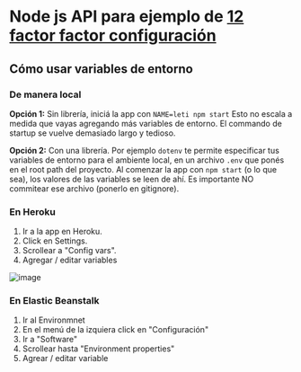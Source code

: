 # Node js API para ejemplo de [12 factor factor configuración](https://12factor.net/config)

## Cómo usar variables de entorno

### De manera local

**Opción 1:** Sin librería, iniciá la app con `NAME=leti npm start`
Esto no escala a medida que vayas agregando más variables de entorno. El commando de startup se vuelve demasiado largo y tedioso.

**Opción 2:** Con una librería. Por ejemplo `dotenv` te permite especificar tus variables de entorno para el ambiente local, en un archivo `.env` que ponés en el root path del proyecto. Al comenzar la app con `npm start` (o lo que sea), los valores de las variables se leen de ahí. Es importante NO commitear ese archivo (ponerlo en gitignore).

### En Heroku
1. Ir a la app en Heroku.
2. Click en Settings.
3. Scrollear a "Config vars".
4. Agregar / editar variables

![image](https://user-images.githubusercontent.com/17788257/113490697-29184000-94a2-11eb-9def-30c28d33be06.png)


### En Elastic Beanstalk
1. Ir al Environmnet
2. En el menú de la izquiera click en "Configuración"
3. Ir a "Software"
4. Scrollear hasta "Environment properties"
5. Agrear / editar variable
